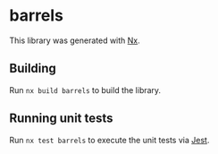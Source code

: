 # barrels

This library was generated with [Nx](https://nx.dev).

## Building

Run `nx build barrels` to build the library.

## Running unit tests

Run `nx test barrels` to execute the unit tests via [Jest](https://jestjs.io).
